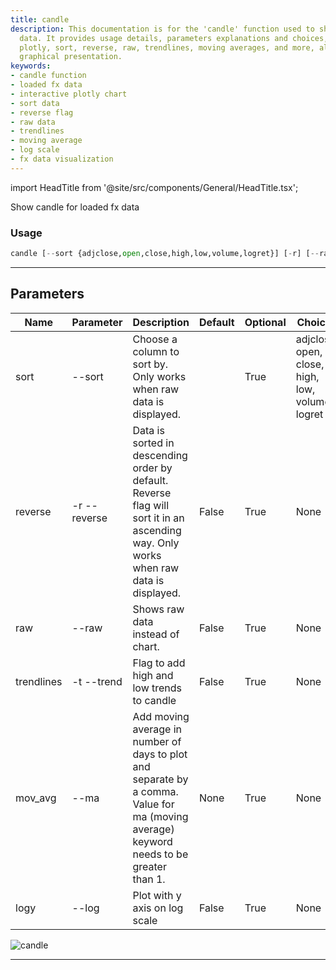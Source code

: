 ```yaml
---
title: candle
description: This documentation is for the 'candle' function used to show loaded fx
  data. It provides usage details, parameters explanations and choices, including
  plotly, sort, reverse, raw, trendlines, moving averages, and more, along with a
  graphical presentation.
keywords:
- candle function
- loaded fx data
- interactive plotly chart
- sort data
- reverse flag
- raw data
- trendlines
- moving average
- log scale
- fx data visualization
---
```


import HeadTitle from '@site/src/components/General/HeadTitle.tsx';

<HeadTitle title="forex /candle - Reference | OpenBB Terminal Docs" />

Show candle for loaded fx data

### Usage

```python wordwrap
candle [--sort {adjclose,open,close,high,low,volume,logret}] [-r] [--raw] [-t] [--ma MOV_AVG] [--log]
```

---

## Parameters

| Name | Parameter | Description | Default | Optional | Choices |
| ---- | --------- | ----------- | ------- | -------- | ------- |
| sort | --sort | Choose a column to sort by. Only works when raw data is displayed. |  | True | adjclose, open, close, high, low, volume, logret |
| reverse | -r  --reverse | Data is sorted in descending order by default. Reverse flag will sort it in an ascending way. Only works when raw data is displayed. | False | True | None |
| raw | --raw | Shows raw data instead of chart. | False | True | None |
| trendlines | -t  --trend | Flag to add high and low trends to candle | False | True | None |
| mov_avg | --ma | Add moving average in number of days to plot and separate by a comma. Value for ma (moving average) keyword needs to be greater than 1. | None | True | None |
| logy | --log | Plot with y axis on log scale | False | True | None |

![candle](https://user-images.githubusercontent.com/46355364/154029283-2e5e472b-4c2b-4e88-8fbe-f6a0925898b8.png)

---
